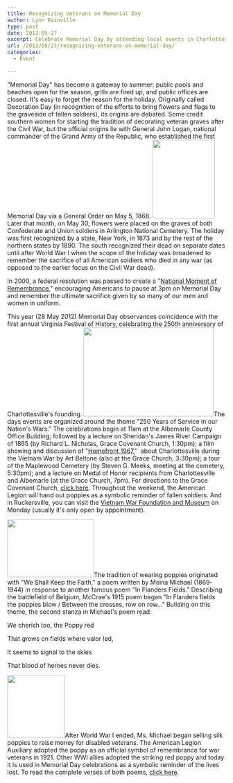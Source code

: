 ```yaml
---
title: Recognizing Veterans on Memorial Day
author: Lynn Rainville
type: post
date: 2012-05-27
excerpt: Celebrate Memorial Day by attending local events in Charlottesville on May 28, 2012....
url: /2012/05/27/recognizing-veterans-on-memorial-day/
categories:
  - Event

---
```

"Memorial Day" has become a gateway to summer: public pools and beaches open for the season, grills are fired up, and public offices are closed. It's easy to forget the reason for the holiday. Originally called Decoration Day (in recognition of the efforts to bring flowers and flags to the graveside of fallen soldiers), its origins are debated. Some credit southern women for starting the tradition of decorating veteran graves after the Civil War, but the official origins lie with General John Logan, national commander of the Grand Army of the Republic, who established the first Memorial Day via a General Order on May 5, 1868. [<img class="aligncenter size-medium wp-image-379" title="Memorial Day Flags" src="/media/2012/05/memday_flags.jpg" alt="" width="144" height="181" />][1]Later that month, on May 30, flowers were placed on the graves of both Confederate and Union soldiers in Arlington National Cemetery. The holiday was first recognized by a state, New York, in 1873 and by the rest of the northern states by 1890. The south recognized their dead on separate dates until after World War I when the scope of the holiday was broadened to remember the sacrifice of all American soldiers who died in any war (as opposed to the earlier focus on the Civil War dead).

In 2000, a federal resolution was passed to create a "[National Moment of Remembrance][2]," encouraging Americans to pause at 3pm on Memorial Day and remember the ultimate sacrifice given by so many of our men and women in uniform.

This year (28 May 2012) Memorial Day observances coincidence with the first annual Virginia Festival of History, celebrating the 250th anniversary of Charlottesville's founding. [<img class="alignleft size-medium wp-image-378" title="Beltrone Film, Homefront 1967" src="/media/2012/05/memday_homefront1967-300x205.jpg" alt="" width="300" height="205" />][3]The days events are organized around the theme "250 Years of Service in our Nation's Wars." The celebrations begin at 11am at the Albemarle County Office Building; followed by a lecture on Sheridan's James River Campaign of 1865 (by Richard L. Nicholas, Grace Covenant Church, 1:30pm); a film showing and discussion of "[Homefront 1967][4],"  about Charlottesville during the Vietnam War by Art Beltone (also at the Grace Church, 3:30pm); a tour of the Maplewood Cemetery (by Steven G. Meeks, meeting at the cemetery, 5:30pm); and a lecture on Medal of Honor recipients from Charlottesville and Albemarle (at the Grace Church, 7pm). For directions to the Grace Covenant Church, [click here][5]. Throughout the weekend, the American Legion will hand out poppies as a symbolic reminder of fallen soldiers. And in Ruckersville, you can visit the [<span id="storyText" class="headlines">Vietnam War Foundation and Museum</span>][6] <span id="storyText" class="headlines">on Monday (usually it's only open by appointment).</span>[<span id="storyText" class="headlines"><br /> </span>][6]

[<img class="alignright size-medium wp-image-377" title="Postage Stamp, Moina Michael" src="/media/2012/05/memday_poppies1.jpg" alt="" width="200" height="133" />][7]The tradition of wearing poppies originated with "We Shall Keep the Faith," a poem written by Moina Michael (1869-1944) in response to another famous poem "In Flanders Fields." Describing the battlefield of Belgium, McCrae's 1915 poem began "In Flanders fields the poppies blow / Between the crosses, row on row&#8230;" Building on this theme, the second stanza in Michael's poem read:

We cherish too, the Poppy red
  
That grows on fields where valor led,
  
It seems to signal to the skies
  
That blood of heroes never dies.

[<img class="alignright size-medium wp-image-380" title="memday_poppy" src="/media/2012/05/memday_poppy.jpg" alt="" width="133" height="144" />][8]After World War I ended, Ms. Michael began selling silk poppies to raise money for disabled veterans. The American Legion Auxiliary adopted the poppy as an official symbol of remembrance for war veterans in 1921. Other WWI allies adopted the striking red poppy and today it is used in Memorial Day celebrations as a symbolic reminder of the lives lost. To read the complete verses of both poems, [click here][9].

 [1]: /media/2012/05/memday_flags.jpg
 [2]: http://clinton4.nara.gov/remembrance/
 [3]: /media/2012/05/memday_homefront1967.jpg
 [4]: http://www2.dailyprogress.com/lifestyles/cdp-lifestyles/2008/mar/30/home_film_is_reminder_of_old_days-ar-86095/
 [5]: http://www.gracecov.com/contact.html
 [6]: http://www.vietnamwarfoundation.org/
 [7]: /media/2012/05/memday_poppies1.jpg
 [8]: /media/2012/05/memday_poppy.jpg
 [9]: http://www.nbc-links.com/miscellaneous/FlandersField.html
